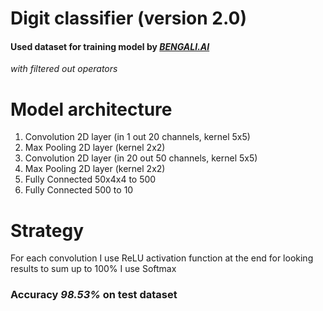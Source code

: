 # Digit classifier (version 2.0)
#### Used dataset for training model by [*BENGALI.AI*](https://www.kaggle.com/datasets/michelheusser/handwritten-digits-and-operators)
*with filtered out operators*
# Model architecture
1. Convolution 2D layer (in 1 out 20 channels, kernel 5x5) 
2. Max Pooling 2D layer (kernel 2x2)
3. Convolution 2D layer (in 20 out 50 channels, kernel 5x5)
4. Max Pooling 2D layer (kernel 2x2)
5. Fully Connected 50x4x4 to 500
6. Fully Connected 500 to 10
# Strategy
For each convolution I use ReLU activation function at the end for looking results to sum up to 100% I use Softmax
### **Accuracy *98.53%* on test dataset**
